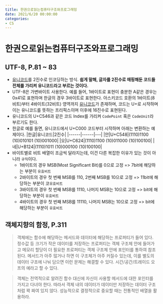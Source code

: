 ```yaml
---
title: 한권으로읽는컴퓨터구조와프로그래밍
date: 2021/6/20 00:00:00
categories:
- CS
---
```


# 한권으로읽는컴퓨터구조와프로그래밍
## UTF-8, P.81 ~ 83
- [유니코드](https://ko.wikipedia.org/wiki/%EC%9C%A0%EB%8B%88%EC%BD%94%EB%93%9C_0000~0FFF)를 2진수로 인코딩하는 방식. **쉽게 말해, 글자를 2진수로 매핑해둔 코드들 전체를 가리켜 유니코드라고 부르는 것이다.**
- UTF-8은 가변바이트 사용한다. 예를 들어, 1바이트로 표현이 충분한 A같은 경우는 0x41로 표현하며 한글의 경우 3바이트로 표현한다. 아스키코드 호환의 1바이트(8비트)부터 4바이트(32비트) 영역까지 [유니코드](https://ko.wikipedia.org/wiki/%EC%9C%A0%EB%8B%88%EC%BD%94%EB%93%9C_0000~0FFF)가 존재하며, 코드는 U+로 시작하며 이는 유니코드를 뜻하는 프리픽스이며 이후에 16진수로 표현된다.
- 유니코드의 U+C546과 같은 코드 Index를 가리켜 `CodePoint` 혹은 `CodeUnit`라 부르기도 한다.
- 한글로 예를 들면, 유니코드에서 U+C000 코드부터 시작하며 아래는 변환하는 예제이다.
  |한글|유니코드|2진수|
  |------|------|---|
  |안|U+C548|(1110)1100 (10)010101 (10)001000|
  |오|U+C624|(1110)1100 (10)011000 (10)100100|
  |네|U+B124|(1110)1011 (10)000100 (10)100100|
- 바이트별로 비트 배열이 조금씩 달라지는데, 이건 다른 복잡한 이유가 있는 것이 아니라 `규칙`이다.
  - 1바이트의 경우 MSB(Most Significant Bit)를 0으로 고정 => 7bit에 해당하는 부분이 `유효비트`
  - 2바이트의 경우 첫 번째 MSB를 110, 2번째 MSB를 10으로 고정 => 11bit에 해당하는 부분이 코`유효비트`
  - 3바이트의 경우 첫 번째 MSB를 1110, 나머지 MSB는 10으로 고정 => bit에 해당하는 부분이 `유효비트`
  - 4바이트의 경우 첫 번째 MSB를 11110, 나머지 MSB는 10으로 고정 => bit에 해당하는 부분이 `유효비트`

## 객체지향의 함정, P.311
> 객체에는 함수에 해당하는 메서드와 데이터에 해당하는 프로퍼티가 들어 있다. 정수값 등 크기가 작은 데이터를 저장하는 프로퍼티는 객체 구조체 안에 들어가고 메모리 할당이 더 필요한 프로퍼티는 객체 구조체 안에 포인터를 통하여 참조된다. 메서드가 아주 많거나 하면 이 구조체가 아주 커질수 있는데, 이를 별도의 데이터 구조에 나눠 담으면 이런 문제는 해결할 수 있다. 시간/공간/트레이드 오프의 예라고 할 수 있다. 

> 객체는 전역적으로 알려진 함수 대신에 자신이 사용할 메서드에 대한 포인터를 가지고 다녀야 한다. 따라서 객체 내의 데이터가 데이터만 저장하는 데이터 구조처럼 꽉 짜여 있지 않다. 성능적으로 결정적으로 중요할 때는 전통적인 배열을 활용하라.
